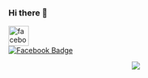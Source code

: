 ### Hi there 👋

[<img src='https://cdn.jsdelivr.net/npm/simple-icons@3.0.1/icons/facebook.svg' alt='facebook' height='40'>](https://www.facebook.com/dome.dong.5)  
[![Facebook Badge](https://img.shields.io/badge/-@pakorn_tawansang?style=flat-square&labelColor=3b5998&logo=facebook&logoColor=white&link=https://www.facebook.com/dome.dong.5)](https://www.facebook.com/dome.dong.5)  
<div>
    <center>
        <a href="https://www.youtube.com/watch?v=dQw4w9WgXcQ&ab_channel=RickAstleyVEVO" target="_blank"><img src="https://media.giphy.com/media/a5viI92PAF89q/giphy.gif" width="auto" height="auto" />
    </center>
</div>

<!--
**domedong555/domedong555** is a ✨ _special_ ✨ repository because its `README.md` (this file) appears on your GitHub profile.

Here are some ideas to get you started:

- 🔭 I’m currently working on ...
- 🌱 I’m currently learning ...
- 👯 I’m looking to collaborate on ...
- 🤔 I’m looking for help with ...
- 💬 Ask me about ...
- 📫 How to reach me: ...
- 😄 Pronouns: ...
- ⚡ Fun fact: ...
-->
